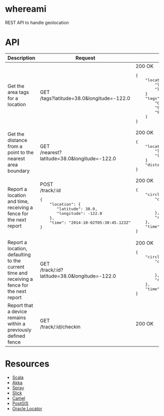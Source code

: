 whereami
========

REST API to handle geolocation



API
===

<table>
  <thead>
    <tr>
      <th>Description</th>
      <th>Request</th>
      <th>Response</th>
    </tr>
  </thead>
  <tbody>
    <tr>
      <td>Get the area tags for a location</td>
      <td>GET<br/>/tags?latitude=38.0&longitude=-122.0</td>
      <td>200 OK
<pre>{
    "location": {
        "latitude": 38.0,
        "longitude": 132.0
    }
    "tags": [
        "CA",
        "San Francisco",
        "94123"
    ]
}</pre>
      </td>
    </tr>
    <tr>
      <td>Get the distance from a point to the nearest area boundary</td>
      <td>GET<br/>/nearest?latitude=38.0&longitude=-122.0</td>
      <td>200 OK
<pre>{
    "location": {
        "latitude": 38.0,
        "longitude": -122.0
    }
    "distance": 1000.0,
}</pre>
      </td>
    </tr>
    <tr>
      <td>Report a location and time, receiving a fence for the next report</td>
      <td>POST<br/>/track/:id<br/>
<pre>{
    "location": {
       "latitude": 38.0,
       "longitude": -122.0
    },
    "time": "2014-10-02T05:30:45.123Z"
}</pre>
      </td>
      <td>200 OK
<pre>{
    "circle": {
        "center": {
            "latitude": 38.0,
            "longitude": -122.0
        },
        "radius": 7400.0
    },
    "time": "2014-10-02T08:30:45.123Z"
}</pre></td>
    </tr>
    <tr>
      <td>Report a location, defaulting to the current time and receiving a fence for the next report</td>
      <td>GET<br/>/track/:id?latitude=38.0&longitude=-122.0</td>
      <td>200 OK
<pre>{
    "circle": {
        "center": {
            "latitude": 38.0,
            "longitude": -122.0
        },
        "radius": 7400.0
    },
    "time": "2014-10-02T08:30:45.123Z"
}</pre></td>
    </tr>
    <tr>
      <td>Report that a device remains within a previously defined fence</td>
      <td>GET<br/>/track/:id/checkin</td>
      <td>200 OK</td>
    </tr>
  </tbody>
</table>

Resources
===

* [Scala](http://www.scala-lang.org/)
* [Akka](http://akka.io)
* [Spray](http://spray.io)
* [Slick](http://slick.typesafe.com)
* [Camel](http://camel.apache.org)
* [PostGIS](http:postgis.net)
* [Oracle Locator](http://www.oracle.com/technetwork/database/enterprise-edition/10g-spatial-locator-ds-092286.html)
